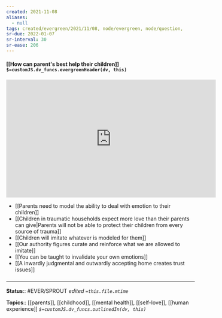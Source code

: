 ```yaml
---
created: 2021-11-08 
aliases:
  - null
tags: created/evergreen/2021/11/08, node/evergreen, node/question, 
sr-due: 2022-01-07
sr-interval: 30
sr-ease: 206
---
```


#### [[How can parent's best help their children]] `$=customJS.dv_funcs.evergreenHeader(dv, this)`

<iframe width="560" height="315" src="https://www.youtube.com/embed/5ZOjFdNiH2g" title="YouTube video player" frameborder="0" allow="accelerometer; autoplay; clipboard-write; encrypted-media; gyroscope; picture-in-picture" allowfullscreen></iframe>

- [[Parents need to model the ability to deal with emotion to their children]]
- [[Children in traumatic households expect more love than their parents can give|Parents will not be able to protect their children from every source of trauma]]
- [[Children will imitate whatever is modeled for them]]
- [[Our authority figures curate and reinforce what we are allowed to imitate]]
- [[You can be taught to invalidate your own emotions]]
- [[A inwardly judgmental and outwardly accepting home creates trust issues]]

### <hr class="footnote"/>

**Status**:: #EVER/SPROUT 
*edited `=this.file.mtime`*

**Topics**:: [[parents]], [[childhood]], [[mental health]], [[self-love]], [[human experience]]
*`$=customJS.dv_funcs.outlinedIn(dv, this)`*
